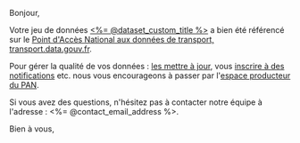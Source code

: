 Bonjour,

Votre jeu de données [<%= @dataset_custom_title %>](<%= @dataset_url %>) a bien été référencé sur le [Point d'Accès National aux données de transport, transport.data.gouv.fr](https://doc.transport.data.gouv.fr/guide-du-pan).

Pour gérer la qualité de vos données : [les mettre à jour](https://doc.transport.data.gouv.fr/producteurs/mettre-a-jour-des-donnees), vous [inscrire à des notifications](https://doc.transport.data.gouv.fr/producteurs/gerer-la-qualite-des-donnees/sinscrire-aux-notifications) etc. nous vous encourageons à passer par l'[espace producteur du PAN](https://transport.data.gouv.fr/espace_producteur).

Si vous avez des questions, n'hésitez pas à contacter notre équipe à l'adresse : <%= @contact_email_address %>.

Bien à vous,
